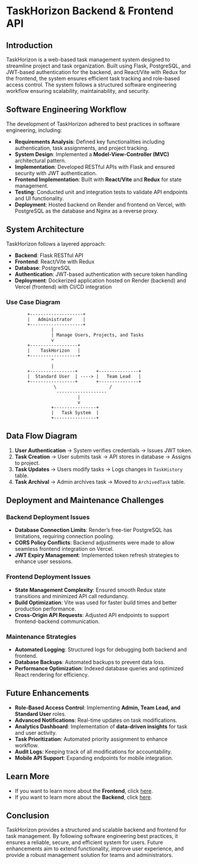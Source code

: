# TaskHorizon Backend & Frontend API

## Introduction
TaskHorizon is a web-based task management system designed to streamline project and task organization. Built using Flask, PostgreSQL, and JWT-based authentication for the backend, and React/Vite with Redux for the frontend, the system ensures efficient task tracking and role-based access control. The system follows a structured software engineering workflow ensuring scalability, maintainability, and security.

## Software Engineering Workflow
The development of TaskHorizon adhered to best practices in software engineering, including:
- **Requirements Analysis**: Defined key functionalities including authentication, task assignments, and project tracking.
- **System Design**: Implemented a **Model-View-Controller (MVC)** architectural pattern.
- **Implementation**: Developed RESTful APIs with Flask and ensured security with JWT authentication.
- **Frontend Implementation**: Built with **React/Vite** and **Redux** for state management.
- **Testing**: Conducted unit and integration tests to validate API endpoints and UI functionality.
- **Deployment**: Hosted backend on Render and frontend on Vercel, with PostgreSQL as the database and Nginx as a reverse proxy.

## System Architecture
TaskHorizon follows a layered approach:
- **Backend**: Flask RESTful API
- **Frontend**: React/Vite with Redux
- **Database**: PostgreSQL
- **Authentication**: JWT-based authentication with secure token handling
- **Deployment**: Dockerized application hosted on Render (backend) and Vercel (frontend) with CI/CD integration

### Use Case Diagram
```
        +--------------------+
        |   Administrator    |
        +--------------------+
                 |
                 | Manage Users, Projects, and Tasks
                 v
        +------------------+
        |    TaskHorizon   |
        +------------------+
                 ^
                 |
        +-----------------+       +---------------+
        |  Standard User  | ----> |   Team Lead   |
        +-----------------+       +---------------+
                  \                    /
                   -------------------
                           |
                           v
                 +----------------+
                 |   Task System  |
                 +----------------+
```

## Data Flow Diagram
1. **User Authentication** → System verifies credentials → Issues JWT token.
2. **Task Creation** → User submits task → API stores in database → Assigns to project.
3. **Task Updates** → Users modify tasks → Logs changes in `TaskHistory` table.
4. **Task Archival** → Admin archives task → Moved to `ArchivedTask` table.

## Deployment and Maintenance Challenges
### Backend Deployment Issues
- **Database Connection Limits**: Render’s free-tier PostgreSQL has limitations, requiring connection pooling.
- **CORS Policy Conflicts**: Backend adjustments were made to allow seamless frontend integration on Vercel.
- **JWT Expiry Management**: Implemented token refresh strategies to enhance user sessions.

### Frontend Deployment Issues
- **State Management Complexity**: Ensured smooth Redux state transitions and minimized API call redundancy.
- **Build Optimization**: Vite was used for faster build times and better production performance.
- **Cross-Origin API Requests**: Adjusted API endpoints to support frontend-backend communication.

### Maintenance Strategies
- **Automated Logging**: Structured logs for debugging both backend and frontend.
- **Database Backups**: Automated backups to prevent data loss.
- **Performance Optimization**: Indexed database queries and optimized React rendering for efficiency.

## Future Enhancements
- **Role-Based Access Control**: Implementing **Admin, Team Lead, and Standard User** roles.
- **Advanced Notifications**: Real-time updates on task modifications.
- **Analytics Dashboard**: Implementation of **data-driven insights** for task and user activity.
- **Task Prioritization**: Automated priority assignment to enhance workflow.
- **Audit Logs**: Keeping track of all modifications for accountability.
- **Mobile API Support**: Expanding endpoints for mobile integration.

## Learn More
- If you want to learn more about the **Frontend**, click [here](https://github.com/HamadMulti/taskHorizon/blob/main/frontend/README.md).
- If you want to learn more about the **Backend**, click [here](https://github.com/HamadMulti/taskHorizon/blob/main/backend/README.md).

## Conclusion
TaskHorizon provides a structured and scalable backend and frontend for task management. By following software engineering best practices, it ensures a reliable, secure, and efficient system for users. Future enhancements aim to extend functionality, improve user experience, and provide a robust management solution for teams and administrators.
